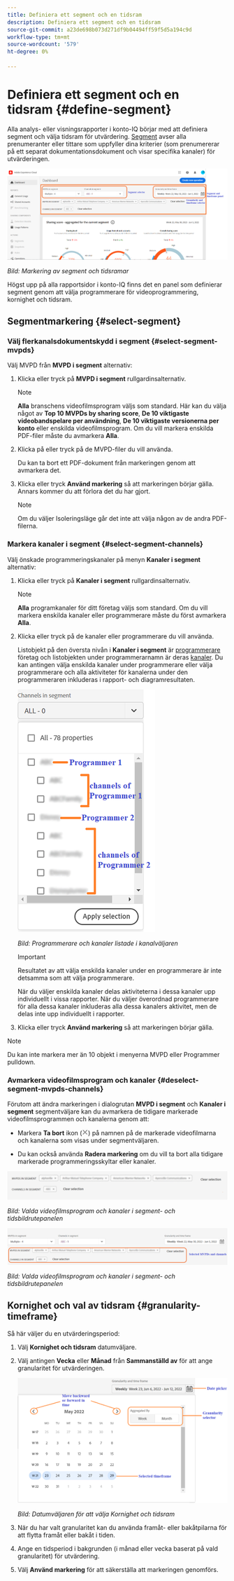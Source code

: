 ```yaml
---
title: Definiera ett segment och en tidsram
description: Definiera ett segment och en tidsram
source-git-commit: a23de698b073d271df9b04494ff59f5d5a194c9d
workflow-type: tm+mt
source-wordcount: '579'
ht-degree: 0%

---
```


# Definiera ett segment och en tidsram {#define-segment}

Alla analys- eller visningsrapporter i konto-IQ börjar med att definiera segment och välja tidsram för utvärdering. [Segment](/help/AccountIQ/product-concepts.md#segmet-def) avser alla prenumeranter eller tittare som uppfyller dina kriterier (som prenumererar på ett separat dokumentationsdokument och visar specifika kanaler) för utvärderingen.

![](assets/segment-panel.png)

*Bild: Markering av segment och tidsramar*

Högst upp på alla rapportsidor i konto-IQ finns det en panel som definierar segment genom att välja programmerare för videoprogrammering, kornighet och tidsram.

## Segmentmarkering {#select-segment}

### Välj flerkanalsdokumentskydd i segment {#select-segment-mvpds}

Välj MVPD från **MVPD i segment** alternativ:

1. Klicka eller tryck på **MVPD i segment** rullgardinsalternativ.

   >[!NOTE]
   >
   >**Alla** branschens videofilmsprogram väljs som standard. Här kan du välja något av **Top 10 MVPDs by sharing score**, **De 10 viktigaste videobandspelare per användning**, **De 10 viktigaste versionerna per konto** eller enskilda videofilmsprogram. Om du vill markera enskilda PDF-filer måste du avmarkera **Alla**.

1. Klicka på eller tryck på de MVPD-filer du vill använda.

   Du kan ta bort ett PDF-dokument från markeringen genom att avmarkera det.

1. Klicka eller tryck **Använd markering** så att markeringen börjar gälla. Annars kommer du att förlora det du har gjort.

   >[!NOTE]
   >
   >Om du väljer Isoleringsläge går det inte att välja någon av de andra PDF-filerna.

### Markera kanaler i segment {#select-segment-channels}

Välj önskade programmeringskanaler på menyn **Kanaler i segment** alternativ:

1. Klicka eller tryck på **Kanaler i segment** rullgardinsalternativ.

   >[!NOTE]
   >
   >**Alla** programkanaler för ditt företag väljs som standard. Om du vill markera enskilda kanaler eller programmerare måste du först avmarkera **Alla**.

1. Klicka eller tryck på de kanaler eller programmerare du vill använda.

   Listobjekt på den översta nivån i **Kanaler i segment** är [programmerare](/help/AccountIQ/product-concepts.md#programmer-def) företag och listobjekten under programmerarnamn är deras [kanaler](/help/AccountIQ/product-concepts.md#channel-def). Du kan antingen välja enskilda kanaler under programmerare eller välja programmerare och alla aktiviteter för kanalerna under den programmeraren inkluderas i rapport- och diagramresultaten.

   ![](assets/programmer-channels.png)

   *Bild: Programmerare och kanaler listade i kanalväljaren*

   >[!IMPORTANT]
   >
   >Resultatet av att välja enskilda kanaler under en programmerare är inte detsamma som att välja programmerare.
   >
   >
   >När du väljer enskilda kanaler delas aktiviteterna i dessa kanaler upp individuellt i vissa rapporter. När du väljer överordnad programmerare för alla dessa kanaler inkluderas alla dessa kanalers aktivitet, men de delas inte upp individuellt i rapporter.

1. Klicka eller tryck **Använd markering** så att markeringen börjar gälla.

>[!NOTE]
>
>Du kan inte markera mer än 10 objekt i menyerna MVPD eller Programmer pulldown.

### Avmarkera videofilmsprogram och kanaler {#deselect-segment-mvpds-channels}

Förutom att ändra markeringen i dialogrutan **MVPD i segment** och **Kanaler i segment** segmentväljare kan du avmarkera de tidigare markerade videofilmsprogrammen och kanalerna genom att:

* Markera **Ta bort** ikon (![ta bort ikon](assets/remove-icon.png)) på namnen på de markerade videofilmarna och kanalerna som visas under segmentväljaren.

* Du kan också använda **Radera markering** om du vill ta bort alla tidigare markerade programmeringsskyltar eller kanaler.

![](assets/segment-panel-selection1.png)

*Bild: Valda videofilmsprogram och kanaler i segment- och tidsbildrutepanelen*

![](assets/segment-panel-selection.png)

*Bild: Valda videofilmsprogram och kanaler i segment- och tidsbildrutepanelen*

## Kornighet och val av tidsram {#granularity-timeframe}

Så här väljer du en utvärderingsperiod:

1. Välj **Kornighet och tidsram** datumväljare.

1. Välj antingen **Vecka** eller **Månad** från **Sammanställd av** för att ange granularitet för utvärderingen.

   ![](assets/granularity-timeframe-weekwise.png)

   *Bild: Datumväljaren för att välja Kornighet och tidsram*

1. När du har valt granularitet kan du använda framåt- eller bakåtpilarna för att flytta framåt eller bakåt i tiden.

1. Ange en tidsperiod i bakgrunden (i månad eller vecka baserat på vald granularitet) för utvärdering.

1. Välj **Använd markering** för att säkerställa att markeringen genomförs.
